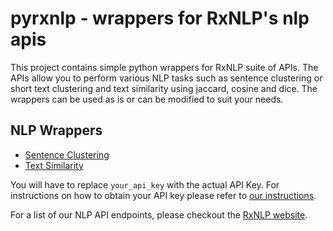 # pyrxnlp - wrappers for RxNLP's nlp apis

This project contains simple python wrappers for RxNLP suite of APIs. The APIs allow you to perform various NLP tasks such as sentence clustering or short text clustering and text similarity using jaccard, cosine and dice. The wrappers can be used as is or can be modified to suit your needs. 

## NLP Wrappers
- [Sentence Clustering](https://github.com/RxNLP/pyrxnlp/tree/master/client)
- [Text Similarity](https://github.com/RxNLP/pyrxnlp/tree/master/client)

You will have to replace `your_api_key` with the actual API Key. For instructions on how to obtain your API key please refer to [our instructions](http://www.rxnlp.com/api-key/). 

For a list of our NLP API endpoints, please checkout the [RxNLP website](http://www.rxnlp.com/api-reference/).
